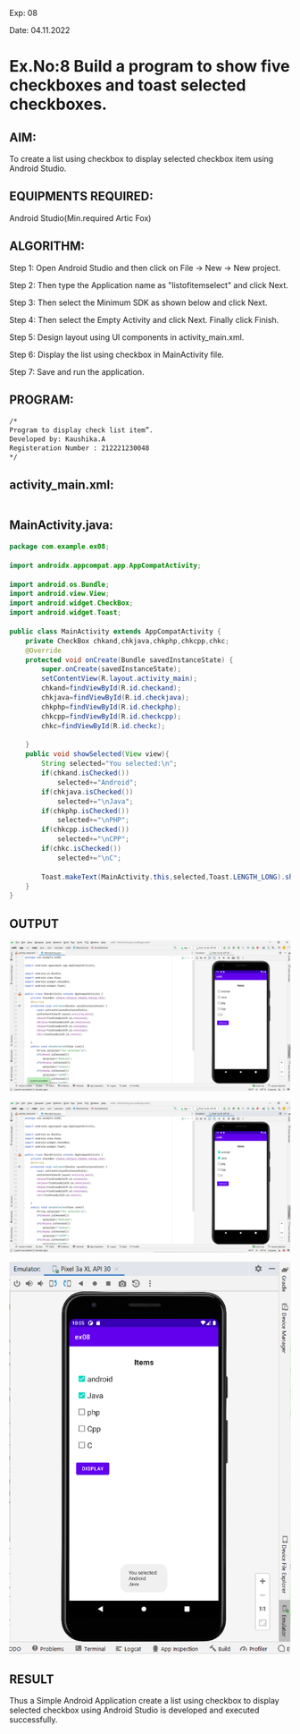Exp: 08

Date: 04.11.2022

# Ex.No:8 Build a program to show five checkboxes and toast selected checkboxes.


## AIM:

To create a list using checkbox to display selected checkbox item using Android Studio.

## EQUIPMENTS REQUIRED:

Android Studio(Min.required Artic Fox)

## ALGORITHM:
Step 1: Open Android Studio and then click on File -> New -> New project.

Step 2: Then type the Application name as "listofitemselect" and click Next.

Step 3: Then select the Minimum SDK as shown below and click Next.

Step 4: Then select the Empty Activity and click Next. Finally click Finish.

Step 5: Design layout using UI components in activity_main.xml.

Step 6: Display the list using checkbox in MainActivity file.

Step 7: Save and run the application.


## PROGRAM:
```
/*
Program to display check list item”.
Developed by: Kaushika.A
Registeration Number : 212221230048
*/
```
## activity_main.xml:
```xml

```
## MainActivity.java:
```java
package com.example.ex08;

import androidx.appcompat.app.AppCompatActivity;

import android.os.Bundle;
import android.view.View;
import android.widget.CheckBox;
import android.widget.Toast;

public class MainActivity extends AppCompatActivity {
    private CheckBox chkand,chkjava,chkphp,chkcpp,chkc;
    @Override
    protected void onCreate(Bundle savedInstanceState) {
        super.onCreate(savedInstanceState);
        setContentView(R.layout.activity_main);
        chkand=findViewById(R.id.checkand);
        chkjava=findViewById(R.id.checkjava);
        chkphp=findViewById(R.id.checkphp);
        chkcpp=findViewById(R.id.checkcpp);
        chkc=findViewById(R.id.checkc);

    }
    public void showSelected(View view){
        String selected="You selected:\n";
        if(chkand.isChecked())
            selected+="Android";
        if(chkjava.isChecked())
            selected+="\nJava";
        if(chkphp.isChecked())
            selected+="\nPHP";
        if(chkcpp.isChecked())
            selected+="\nCPP";
        if(chkc.isChecked())
            selected+="\nC";

        Toast.makeText(MainActivity.this,selected,Toast.LENGTH_LONG).show();
    }
}
```

## OUTPUT
![](1.png)

![](2.png)

![](3.PNG)

## RESULT
Thus a Simple Android Application create a list using checkbox to display selected checkbox using Android Studio is developed and executed successfully.
